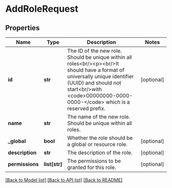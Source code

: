 # AddRoleRequest

## Properties
Name | Type | Description | Notes
------------ | ------------- | ------------- | -------------
**id** | **str** | The ID of the new role. Should be unique within all roles&lt;br/&gt;&lt;p&gt;&lt;br/&gt;It should have a format of universally unique identifier (UUID) and should not start&lt;br/&gt;with &lt;code&gt;00000000-0000-0000-&lt;/code&gt; which is a reserved prefix. | [optional] 
**name** | **str** | The name of the new role. Should be unique within all roles. | 
**_global** | **bool** | Whether the role should be a global or resource role. | [optional] 
**description** | **str** | The description of the role. | [optional] 
**permissions** | **list[str]** | The permissions to be granted for this role. | [optional] 

[[Back to Model list]](../README.md#documentation-for-models) [[Back to API list]](../README.md#documentation-for-api-endpoints) [[Back to README]](../README.md)

